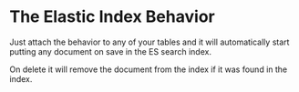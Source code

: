 # The Elastic Index Behavior

Just attach the behavior to any of your tables and it will automatically start putting any document on save in the ES search index.

On delete it will remove the document from the index if it was found in the index.
